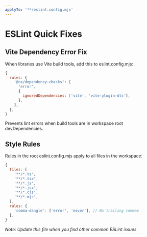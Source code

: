 ```yaml
---
applyTo: '**/eslint.config.mjs'
---
```


# ESLint Quick Fixes

## Vite Dependency Error Fix
When libraries use Vite build tools, add this to eslint.config.mjs:

```javascript
{
  rules: {
    '@nx/dependency-checks': [
      'error',
      {
        ignoredDependencies: ['vite', 'vite-plugin-dts'],
      },
    ],
  },
}
```

Prevents lint errors when build tools are in workspace root devDependencies.

## Style Rules
Rules in the root eslint.config.mjs apply to all files in the workspace:

```javascript
{
  files: [
    '**/*.ts',
    '**/*.tsx',
    '**/*.js',
    '**/*.jsx',
    '**/*.cjs',
    '**/*.mjs',
  ],
  rules: {
    'comma-dangle': ['error', 'never'], // No trailing commas
  },
}
```

*Note: Update this file when you find other common ESLint issues*
